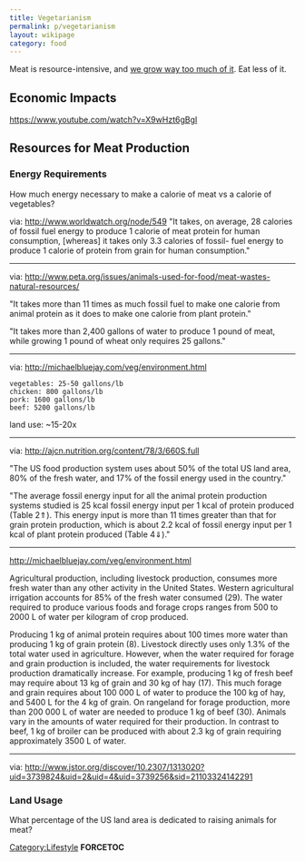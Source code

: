 ```yaml
---
title: Vegetarianism
permalink: p/vegetarianism
layout: wikipage
category: food
---
```


Meat is resource-intensive, and [we grow way too much of it](https://xkcd.com/1338/). Eat less of it.

Economic Impacts
----------------

<https://www.youtube.com/watch?v=X9wHzt6gBgI>

Resources for Meat Production
-----------------------------

### Energy Requirements

How much energy necessary to make a calorie of meat vs a calorie of vegetables?

via: <http://www.worldwatch.org/node/549> "It takes, on average, 28 calories of fossil fuel energy to produce 1 calorie of meat protein for human consumption, \[whereas\] it takes only 3.3 calories of fossil- fuel energy to produce 1 calorie of protein from grain for human consumption."

------------------------------------------------------------------------

via: <http://www.peta.org/issues/animals-used-for-food/meat-wastes-natural-resources/>

"It takes more than 11 times as much fossil fuel to make one calorie from animal protein as it does to make one calorie from plant protein."

"It takes more than 2,400 gallons of water to produce 1 pound of meat, while growing 1 pound of wheat only requires 25 gallons."

------------------------------------------------------------------------

via: <http://michaelbluejay.com/veg/environment.html>

    vegetables: 25-50 gallons/lb
    chicken: 800 gallons/lb
    pork: 1600 gallons/lb
    beef: 5200 gallons/lb

land use: ~15-20x

------------------------------------------------------------------------

via: <http://ajcn.nutrition.org/content/78/3/660S.full>

"The US food production system uses about 50% of the total US land area, 80% of the fresh water, and 17% of the fossil energy used in the country."

"The average fossil energy input for all the animal protein production systems studied is 25 kcal fossil energy input per 1 kcal of protein produced (Table 2⇑). This energy input is more than 11 times greater than that for grain protein production, which is about 2.2 kcal of fossil energy input per 1 kcal of plant protein produced (Table 4⇓)."

------------------------------------------------------------------------

<http://michaelbluejay.com/veg/environment.html>

Agricultural production, including livestock production, consumes more fresh water than any other activity in the United States. Western agricultural irrigation accounts for 85% of the fresh water consumed (29). The water required to produce various foods and forage crops ranges from 500 to 2000 L of water per kilogram of crop produced.

Producing 1 kg of animal protein requires about 100 times more water than producing 1 kg of grain protein (8). Livestock directly uses only 1.3% of the total water used in agriculture. However, when the water required for forage and grain production is included, the water requirements for livestock production dramatically increase. For example, producing 1 kg of fresh beef may require about 13 kg of grain and 30 kg of hay (17). This much forage and grain requires about 100 000 L of water to produce the 100 kg of hay, and 5400 L for the 4 kg of grain. On rangeland for forage production, more than 200 000 L of water are needed to produce 1 kg of beef (30). Animals vary in the amounts of water required for their production. In contrast to beef, 1 kg of broiler can be produced with about 2.3 kg of grain requiring approximately 3500 L of water.

------------------------------------------------------------------------

via: <http://www.jstor.org/discover/10.2307/1313020?uid=3739824&uid=2&uid=4&uid=3739256&sid=21103324142291>

### Land Usage

What percentage of the US land area is dedicated to raising animals for meat?

[Category:Lifestyle](/Category:Lifestyle "wikilink") __FORCETOC__

